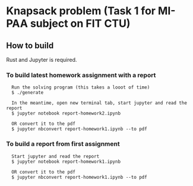 # Knapsack problem (Task 1 for MI-PAA subject on FIT CTU)

## How to build

Rust and Jupyter is required.

### To build latest homework assignment with a report

```
  Run the solving program (this takes a looot of time)
  $ ./generate
  
  In the meantime, open new terminal tab, start jupyter and read the report
  $ jupyter notebook report-homework2.ipynb
  
  OR convert it to the pdf
  $ jupyter nbconvert report-homework1.ipynb --to pdf
```

### To build a report from first assignment
```
  Start jupyter and read the report
  $ jupyter notebook report-homework1.ipynb
  
  OR convert it to the pdf
  $ jupyter nbconvert report-homework1.ipynb --to pdf
```